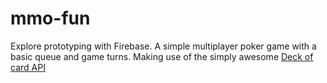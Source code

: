 # mmo-fun
Explore prototyping with Firebase. 
A simple multiplayer poker game with a basic queue and game turns. 
Making use of the simply awesome <a href="https://deckofcardsapi.com/" target="_blank">Deck of card API</a>